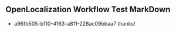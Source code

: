## OpenLocalization Workflow Test MarkDown
* a96fb505-b110-4163-a811-228ac09bbaa7 thanks!

<!--HONumber=Jul16_HO2-->


